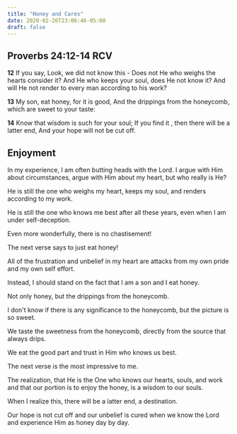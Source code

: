 ```yaml
---
title: "Honey and Cares"
date: 2020-02-26T23:06:46-05:00
draft: false
---
```


## Proverbs 24:12-14 RCV

**12** If you say, Look, we did not know this - Does not He who weighs the hearts consider it? And He who keeps your soul, does He not know it? And will He not render to every man according to his work?

**13** My son, eat honey, for it is good, And the drippings from the honeycomb, which are sweet to your taste:

**14** Know that wisdom is such for your soul; If you find it , then there will be a latter end, And your hope will not be cut off.

## Enjoyment

In my experience, I am often butting heads with the Lord. I argue with Him about circumstances, argue with Him about my heart, but who really is He?

He is still the one who weighs my heart, keeps my soul, and renders according to my work.

He is still the one who knows me best after all these years, even when I am under self-deception.

Even more wonderfully, there is no chastisement!

The next verse says to just eat honey!

All of the frustration and unbelief in my heart are attacks from my own pride and my own self effort.

Instead, I should stand on the fact that I am a son and I eat honey.

Not only honey, but the drippings from the honeycomb.

I don't know if there is any significance to the honeycomb, but the picture is so sweet.

We taste the sweetness from the honeycomb, directly from the source that always drips.

We eat the good part and trust in Him who knows us best.

The next verse is the most impressive to me.

The realization, that He is the One who knows our hearts, souls, and work and that our portion is to enjoy the honey, is a wisdom to our souls.

When I realize this, there will be a latter end, a destination.

Our hope is not cut off and our unbelief is cured when we know the Lord and experience Him as honey day by day.
